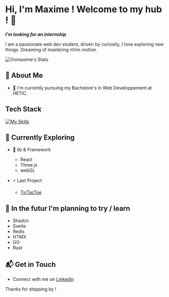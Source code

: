 # Hi, I'm Maxime ! Welcome to my hub ! 👋
***I'm looking for an internship***

I am a passionate web dev student, driven by curiosity, I love exploring new things. Dreaming of mastering nVim motion.


![Oomaxime's Stats](https://github-readme-stats.vercel.app/api?username=Oomaxime&theme=vue-dark&show_icons=true&hide_border=true&count_private=true)


## 🚀 About Me

- 📝 I'm currently pursuing my Bachelore's in Web Developpement at HETIC.


## Tech Stack
[![My Skills](https://skillicons.dev/icons?i=html,css,js,nodejs,express,mongodb,react,vite,docker,figma,vscode,apple)](https://skillicons.dev)


## 🌱 Currently Exploring

- 🚀 lib & Framework
  - React
  - Three.js
  - webGL

- ⚡ Last Project
  - [TicTacToe](https://github.com/Oomaxime/TicTacToeGame)


## 🔭 In the futur I'm planning to try / learn

- Shadcn
- Svelte
- Redis
- HTMX
- GO
- Rust
  
<!-- ## 🏆 Achievements

- 🌟 Completed Hacktoberfest 2023 - Contributed to open source projects and celebrated the spirit of collaboration. -->


## 📬 Get in Touch

- Connect with me on [Linkedin](https://www.linkedin.com/in/maxime-bidan/)


Thanks for stopping by ! 

<!--
Here are some ideas to get you started:

- 🔭 I’m currently working on ...
- 🌱 I’m currently learning ...
- 👯 I’m looking to collaborate on ...
- 🤔 I’m looking for help with ...
- 💬 Ask me about ...
- 📫 How to reach me: ...
- 😄 Pronouns: ...
-  Fun fact: ...
-->

